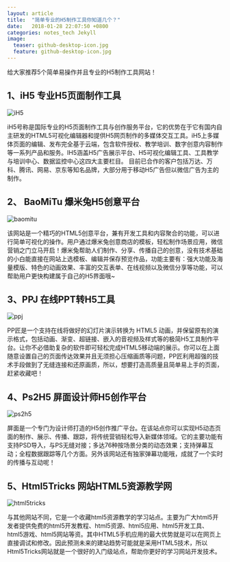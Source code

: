 ```yaml
---
layout: article
title:  "简单专业的H5制作工具你知道几个？"
date:   2018-01-28 22:07:50 +0800
categories: notes_tech Jekyll
image:
  teaser: github-desktop-icon.jpg
  feature: github-desktop-icon.jpg
---
```

给大家推荐5个简单易操作并且专业的H5制作工具网站！

## 1、iH5 专业H5页面制作工具
![iH5](D:new\images\1.jpg)

iH5号称是国际专业的H5页面制作工具与创作服务平台，它的优势在于它有国内自主研发的HTML5可视化编辑器和提供H5网页制作的多媒体交互工具。iH5上多媒体页面的编辑、发布完全基于云端，包含软件授权、教学培训、数字创意内容制作等一系列产品和服务。IH5涵盖H5广告展示平台、H5可视化编辑工具、工具教学与培训中心、数据监控中心这四大主要栏目。 目前已合作的客户包括万达、万科、腾讯、网易、京东等知名品牌，大部分用于移动H5广告但以微信广告为主的制作。
## 2、 BaoMiTu 爆米兔H5创意平台

![baomitu](https://pic3.zhimg.com/80/v2-b2e98461158fd8e294425191c7057384_hd.jpg)

该网站是一个精巧的HTML5创意平台，兼有开发工具和内容聚合的功能，可以进行简单可视化的操作。用户通过爆米兔创意商店的模板，轻松制作场景应用，微信营销之门立马开启！爆米兔帮助人们制作、分享、传播自己的创意，没有技术基础的小白能直接在网站上选模板、编辑并保存预览作品，功能主要有：强大功能及海量模版、特色的动画效果、丰富的交互表单、在线视频以及微信分享等功能，可以帮助用户更快构建属于自己的H5界面哦~

## 3、PPJ 在线PPT转H5工具
![ppj](https://pic4.zhimg.com/80/v2-797f805ebaa178d1130efa56b43ef5bc_hd.jpg)

PP匠是一个支持在线将做好的幻灯片演示转换为 HTML5 动画，并保留原有的演示格式，包括动画、渐变、超链接、嵌入的音视频及样式等的极简H5工具制作平台。让你不必借助复杂的软件即可轻松完成HTML5移动端的展示。你可以在上面随意设置自己的页面传达效果并且无须担心压缩画质等问题，PP匠利用超强的技术手段做到了无缝连接和还原画质，所以，想要打造高质量且简单易上手的页面，赶紧收藏吧！

## 4、Ps2H5 屏面设计师H5创作平台

![ps2h5](https://pic3.zhimg.com/80/v2-03c20399ebc5def45c00dab6a47431a9_hd.jpg)

屏面是一个专门为设计师打造的H5创作推广平台。在该站点你可以实现H5动态页面的制作、展示、传播、跟踪，将传统营销轻松导入新媒体领域。它的主要功能有支持PSD导入，与PS无缝对接；多达76种按场景分类的动态效果；支持弹幕互动；全程数据跟踪等几个方面。另外该网站还有独家弹幕功能哦，成就了一个实时的传播与互动呢！

## 5、Html5Tricks 网站HTML5资源教学网
![html5tricks](https://pic2.zhimg.com/80/v2-7bcd8ab7b4a674daed506ccca9a2e109_hd.jpg)

与其他网站不同，它是一个收藏html5资源教学的学习站点。主要为广大html5开发者提供免费的html5开发教程、html5资源、html5应用、html5开发工具、html5游戏、html5网站等资。其中HTML5手机应用的最大优势就是可以在网页上直接调试和修改。因此预测未来的建站趋势可能就是采用HTML5技术，所以Html5Tricks网站就是一个很好的入门级站点，帮助你更好的学习网站开发技术。

